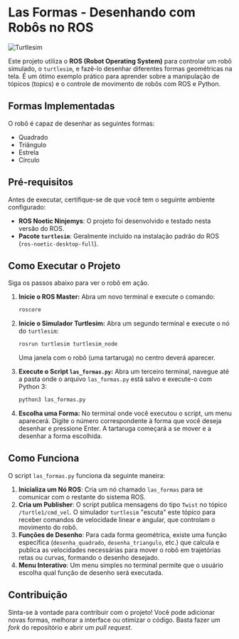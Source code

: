 # Las Formas - Desenhando com Robôs no ROS

![Turtlesim](https://raw.githubusercontent.com/ros/ros_tutorials/noetic-devel/turtlesim/images/turtlesim.png)

Este projeto utiliza o **ROS (Robot Operating System)** para controlar um robô simulado, o `turtlesim`, e fazê-lo desenhar diferentes formas geométricas na tela. É um ótimo exemplo prático para aprender sobre a manipulação de tópicos (topics) e o controle de movimento de robôs com ROS e Python.

## Formas Implementadas

O robô é capaz de desenhar as seguintes formas:

* Quadrado
* Triângulo
* Estrela
* Círculo

## Pré-requisitos

Antes de executar, certifique-se de que você tem o seguinte ambiente configurado:

* **ROS Noetic Ninjemys**: O projeto foi desenvolvido e testado nesta versão do ROS.
* **Pacote `turtlesim`**: Geralmente incluído na instalação padrão do ROS (`ros-noetic-desktop-full`).

## Como Executar o Projeto

Siga os passos abaixo para ver o robô em ação.

1.  **Inicie o ROS Master:**
    Abra um novo terminal e execute o comando:
    ```bash
    roscore
    ```

2.  **Inicie o Simulador Turtlesim:**
    Abra um segundo terminal e execute o nó do `turtlesim`:
    ```bash
    rosrun turtlesim turtlesim_node
    ```
    Uma janela com o robô (uma tartaruga) no centro deverá aparecer.

3.  **Execute o Script `las_formas.py`:**
    Abra um terceiro terminal, navegue até a pasta onde o arquivo `las_formas.py` está salvo e execute-o com Python 3:
    ```bash
    python3 las_formas.py
    ```

4.  **Escolha uma Forma:**
    No terminal onde você executou o script, um menu aparecerá. Digite o número correspondente à forma que você deseja desenhar e pressione Enter. A tartaruga começará a se mover e a desenhar a forma escolhida.

## Como Funciona

O script `las_formas.py` funciona da seguinte maneira:

1.  **Inicializa um Nó ROS**: Cria um nó chamado `las_formas` para se comunicar com o restante do sistema ROS.
2.  **Cria um Publisher**: O script publica mensagens do tipo `Twist` no tópico `/turtle1/cmd_vel`. O simulador `turtlesim` "escuta" este tópico para receber comandos de velocidade linear e angular, que controlam o movimento do robô.
3.  **Funções de Desenho**: Para cada forma geométrica, existe uma função específica (`desenha_quadrado`, `desenha_triangulo`, etc.) que calcula e publica as velocidades necessárias para mover o robô em trajetórias retas ou curvas, formando o desenho desejado.
4.  **Menu Interativo**: Um menu simples no terminal permite que o usuário escolha qual função de desenho será executada.

## Contribuição

Sinta-se à vontade para contribuir com o projeto! Você pode adicionar novas formas, melhorar a interface ou otimizar o código. Basta fazer um *fork* do repositório e abrir um *pull request*.
